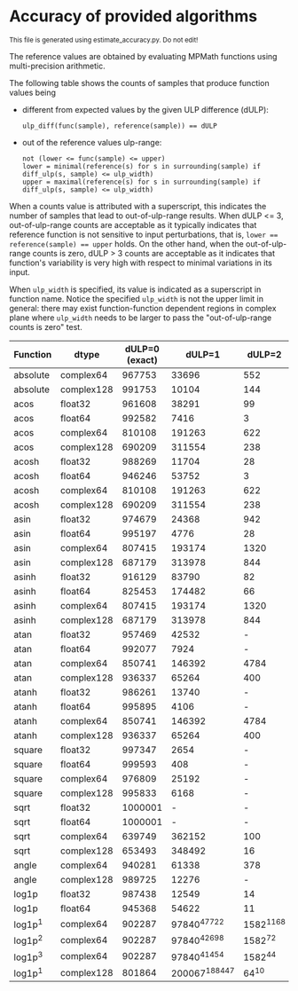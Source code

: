 
# Accuracy of provided algorithms

<sub>This file is generated using estimate_accuracy.py. Do not edit!</sub>

The reference values are obtained by evaluating MPMath functions using
multi-precision arithmetic.

The following table shows the counts of samples that produce function
values being
- different from expected values by the given ULP difference (dULP):
  ```
  ulp_diff(func(sample), reference(sample)) == dULP
  ```

- out of the reference values ulp-range:
  ```
  not (lower <= func(sample) <= upper)
  lower = minimal(reference(s) for s in surrounding(sample) if diff_ulp(s, sample) <= ulp_width)
  upper = maximal(reference(s) for s in surrounding(sample) if diff_ulp(s, sample) <= ulp_width)
  ```

When a counts value is attributed with a superscript, this indicates
the number of samples that lead to out-of-ulp-range results. When dULP
<= 3, out-of-ulp-range counts are acceptable as it typically indicates
that reference function is not sensitive to input perturbations, that
is, `lower == reference(sample) == upper` holds. On the other hand,
when the out-of-ulp-range counts is zero, dULP > 3 counts are
acceptable as it indicates that function's variability is very high
with respect to minimal variations in its input.

When `ulp_width` is specified, its value is indicated as a superscript
in function name. Notice the specified `ulp_width` is not the upper
limit in general: there may exist function-function dependent regions
in complex plane where `ulp_width` needs to be larger to pass the
"out-of-ulp-range counts is zero" test.


| Function | dtype | dULP=0 (exact) | dULP=1 | dULP=2 | dULP=3 | dULP>3 |
| -------- | ----- | -------------- | ------ | ------ | ------ | ------ |
| absolute | complex64 | 967753 | 33696 | 552 | - | - |
| absolute | complex128 | 991753 | 10104 | 144 | - | - |
| acos | float32 | 961608 | 38291 | 99 | 3 | - |
| acos | float64 | 992582 | 7416 | 3 | - | - |
| acos | complex64 | 810108 | 191263 | 622 | 8 | - |
| acos | complex128 | 690209 | 311554 | 238 | - | - |
| acosh | float32 | 988269 | 11704 | 28 | - | - |
| acosh | float64 | 946246 | 53752 | 3 | - | - |
| acosh | complex64 | 810108 | 191263 | 622 | 8 | - |
| acosh | complex128 | 690209 | 311554 | 238 | - | - |
| asin | float32 | 974679 | 24368 | 942 | 12 | - |
| asin | float64 | 995197 | 4776 | 28 | - | - |
| asin | complex64 | 807415 | 193174 | 1320 | 92 | - |
| asin | complex128 | 687179 | 313978 | 844 | - | - |
| asinh | float32 | 916129 | 83790 | 82 | - | - |
| asinh | float64 | 825453 | 174482 | 66 | - | - |
| asinh | complex64 | 807415 | 193174 | 1320 | 92 | - |
| asinh | complex128 | 687179 | 313978 | 844 | - | - |
| atan | float32 | 957469 | 42532 | - | - | - |
| atan | float64 | 992077 | 7924 | - | - | - |
| atan | complex64 | 850741 | 146392 | 4784 | 84 | - |
| atan | complex128 | 936337 | 65264 | 400 | - | - |
| atanh | float32 | 986261 | 13740 | - | - | - |
| atanh | float64 | 995895 | 4106 | - | - | - |
| atanh | complex64 | 850741 | 146392 | 4784 | 84 | - |
| atanh | complex128 | 936337 | 65264 | 400 | - | - |
| square | float32 | 997347 | 2654 | - | - | - |
| square | float64 | 999593 | 408 | - | - | - |
| square | complex64 | 976809 | 25192 | - | - | - |
| square | complex128 | 995833 | 6168 | - | - | - |
| sqrt | float32 | 1000001 | - | - | - | - |
| sqrt | float64 | 1000001 | - | - | - | - |
| sqrt | complex64 | 639749 | 362152 | 100 | - | - |
| sqrt | complex128 | 653493 | 348492 | 16 | - | - |
| angle | complex64 | 940281 | 61338 | 378 | 4 | - |
| angle | complex128 | 989725 | 12276 | - | - | - |
| log1p | float32 | 987438 | 12549 | 14 | - | - |
| log1p | float64 | 945368 | 54622 | 11 | - | - |
| log1p<sup>1</sup> | complex64 | 902287 | 97840<sup>47722</sup> | 1582<sup>1168</sup> | 102<sup>28</sup> | 190<sup>22</sup>!! |
| log1p<sup>2</sup> | complex64 | 902287 | 97840<sup>42698</sup> | 1582<sup>72</sup> | 102<sup>6</sup> | 190<sup>2</sup>!! |
| log1p<sup>3</sup> | complex64 | 902287 | 97840<sup>41454</sup> | 1582<sup>44</sup> | 102 | 190 |
| log1p<sup>1</sup> | complex128 | 801864 | 200067<sup>188447</sup> | 64<sup>10</sup> | 6 | - |
